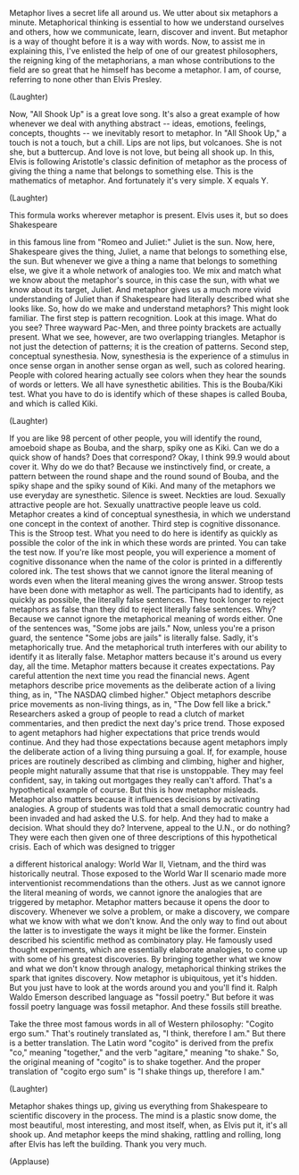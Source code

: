 
Metaphor lives a secret life all around us.
We utter about six metaphors a minute.
Metaphorical thinking is essential
to how we understand ourselves and others,
how we communicate, learn, discover
and invent.
But metaphor is a way of thought before it is a way with words.
Now, to assist me in explaining this,
I&#39;ve enlisted the help of one of our greatest philosophers,
the reigning king of the metaphorians,
a man whose contributions to the field
are so great that he himself
has become a metaphor.
I am, of course, referring to none other
than Elvis Presley.

(Laughter)

Now, &quot;All Shook Up&quot; is a great love song.
It&#39;s also a great example of how
whenever we deal with anything abstract --
ideas, emotions, feelings, concepts, thoughts --
we inevitably resort to metaphor.
In &quot;All Shook Up,&quot; a touch is not a touch, but a chill.
Lips are not lips, but volcanoes.
She is not she, but a buttercup.
And love is not love, but being all shook up.
In this, Elvis is following Aristotle&#39;s classic definition of metaphor
as the process of giving the thing
a name that belongs to something else.
This is the mathematics of metaphor.
And fortunately it&#39;s very simple.
X equals Y.

(Laughter)

This formula works wherever metaphor is present.
Elvis uses it, but so does Shakespeare

in this famous line from &quot;Romeo and Juliet:&quot;
Juliet is the sun.
Now, here, Shakespeare gives the thing, Juliet,
a name that belongs to something else, the sun.
But whenever we give a thing a name that belongs to something else,
we give it a whole network of analogies too.
We mix and match what we know about the metaphor&#39;s source,
in this case the sun,
with what we know about its target, Juliet.
And metaphor gives us a much more vivid understanding of Juliet
than if Shakespeare had literally described what she looks like.
So, how do we make and understand metaphors?
This might look familiar.
The first step is pattern recognition.
Look at this image. What do you see?
Three wayward Pac-Men,
and three pointy brackets are actually present.
What we see, however,
are two overlapping triangles.
Metaphor is not just the detection of patterns;
it is the creation of patterns.
Second step, conceptual synesthesia.
Now, synesthesia is the experience of a stimulus in once sense organ
in another sense organ as well,
such as colored hearing.
People with colored hearing
actually see colors when they hear the sounds
of words or letters.
We all have synesthetic abilities.
This is the Bouba/Kiki test.
What you have to do is identify which of these shapes
is called Bouba, and which is called Kiki.

(Laughter)

If you are like 98 percent of other people,
you will identify the round, amoeboid shape as Bouba,
and the sharp, spiky one as Kiki.
Can we do a quick show of hands?
Does that correspond?
Okay, I think 99.9 would about cover it.
Why do we do that?
Because we instinctively find, or create,
a pattern between the round shape
and the round sound of Bouba,
and the spiky shape and the spiky sound of Kiki.
And many of the metaphors we use everyday are synesthetic.
Silence is sweet.
Neckties are loud.
Sexually attractive people are hot.
Sexually unattractive people leave us cold.
Metaphor creates a kind of conceptual synesthesia,
in which we understand one concept
in the context of another.
Third step is cognitive dissonance.
This is the Stroop test.
What you need to do here is identify
as quickly as possible
the color of the ink in which these words are printed.
You can take the test now.
If you&#39;re like most people, you will experience
a moment of cognitive dissonance
when the name of the color
is printed in a differently colored ink.
The test shows that we cannot ignore the literal meaning of words
even when the literal meaning gives the wrong answer.
Stroop tests have been done with metaphor as well.
The participants had to identify, as quickly as possible,
the literally false sentences.
They took longer to reject metaphors as false
than they did to reject literally false sentences.
Why? Because we cannot ignore
the metaphorical meaning of words either.
One of the sentences was, &quot;Some jobs are jails.&quot;
Now, unless you&#39;re a prison guard,
the sentence &quot;Some jobs are jails&quot; is literally false.
Sadly, it&#39;s metaphorically true.
And the metaphorical truth interferes with our ability
to identify it as literally false.
Metaphor matters because
it&#39;s around us every day, all the time.
Metaphor matters because it creates expectations.
Pay careful attention the next time you read the financial news.
Agent metaphors describe price movements
as the deliberate action of a living thing,
as in, &quot;The NASDAQ climbed higher.&quot;
Object metaphors describe price movements
as non-living things,
as in, &quot;The Dow fell like a brick.&quot;
Researchers asked a group of people
to read a clutch of market commentaries,
and then predict the next day&#39;s price trend.
Those exposed to agent metaphors
had higher expectations that price trends would continue.
And they had those expectations because
agent metaphors imply the deliberate action
of a living thing pursuing a goal.
If, for example, house prices
are routinely described as climbing and climbing,
higher and higher, people might naturally assume
that that rise is unstoppable.
They may feel confident, say,
in taking out mortgages they really can&#39;t afford.
That&#39;s a hypothetical example of course.
But this is how metaphor misleads.
Metaphor also matters because it influences decisions
by activating analogies.
A group of students was told that a small democratic country
had been invaded and had asked the U.S. for help.
And they had to make a decision.
What should they do?
Intervene, appeal to the U.N., or do nothing?
They were each then given one of three
descriptions of this hypothetical crisis.
Each of which was designed to trigger

a different historical analogy:
World War II, Vietnam,
and the third was historically neutral.
Those exposed to the World War II scenario
made more interventionist recommendations
than the others.
Just as we cannot ignore the literal meaning of words,
we cannot ignore the analogies
that are triggered by metaphor.
Metaphor matters because it opens the door to discovery.
Whenever we solve a problem, or make a discovery,
we compare what we know with what we don&#39;t know.
And the only way to find out about the latter
is to investigate the ways it might be like the former.
Einstein described his scientific method as combinatory play.
He famously used thought experiments,
which are essentially elaborate analogies,
to come up with some of his greatest discoveries.
By bringing together what we know
and what we don&#39;t know through analogy,
metaphorical thinking strikes the spark
that ignites discovery.
Now metaphor is ubiquitous, yet it&#39;s hidden.
But you just have to look at the words around you
and you&#39;ll find it.
Ralph Waldo Emerson described language
as &quot;fossil poetry.&quot;
But before it was fossil poetry
language was fossil metaphor.
And these fossils still breathe.

Take the three most famous words in all of Western philosophy:
&quot;Cogito ergo sum.&quot;
That&#39;s routinely translated as, &quot;I think, therefore I am.&quot;
But there is a better translation.
The Latin word &quot;cogito&quot;
is derived from the prefix &quot;co,&quot; meaning &quot;together,&quot;
and the verb &quot;agitare,&quot; meaning &quot;to shake.&quot;
So, the original meaning of &quot;cogito&quot;
is to shake together.
And the proper translation of &quot;cogito ergo sum&quot;
is &quot;I shake things up, therefore I am.&quot;

(Laughter)

Metaphor shakes things up,
giving us everything from Shakespeare to scientific discovery in the process.
The mind is a plastic snow dome,
the most beautiful, most interesting,
and most itself, when, as Elvis put it,
it&#39;s all shook up.
And metaphor keeps the mind shaking,
rattling and rolling, long after Elvis has left the building.
Thank you very much.

(Applause)

